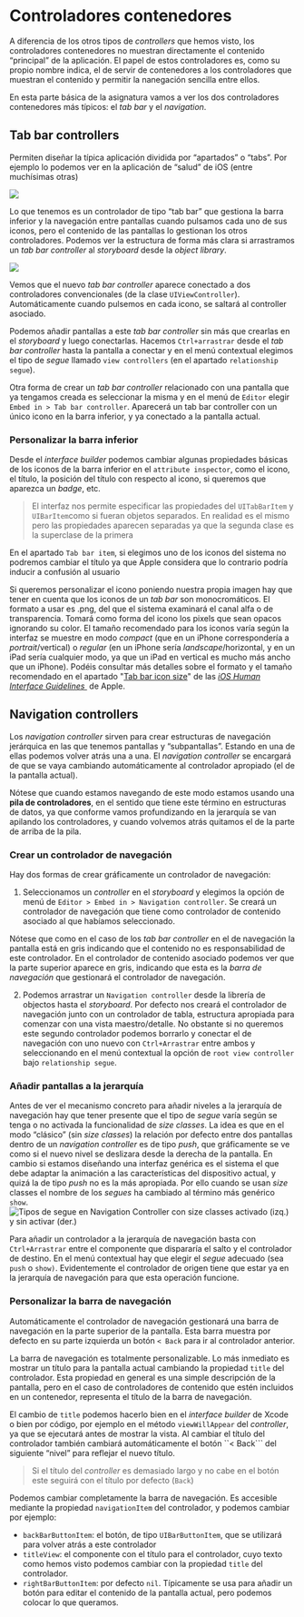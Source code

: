 # Controladores contenedores

A diferencia de los otros tipos de *controllers* que hemos visto, los controladores contenedores no muestran directamente el contenido “principal” de la aplicación. El papel de estos controladores es, como su propio nombre indica,  el de servir de contenedores a los controladores que muestran el contenido y permitir la nanegación sencilla entre ellos.

En esta parte básica de la asignatura vamos a ver los dos controladores contenedores más típicos: el *tab bar* y el *navigation*.

## Tab bar controllers 

Permiten diseñar la típica aplicación dividida por “apartados” o “tabs”. Por ejemplo lo podemos ver en la aplicación de “salud” de iOS (entre muchísimas otras)

![](images/DraggedImage.png)

Lo que tenemos es un controlador de tipo “tab bar” que gestiona la barra inferior y la navegación entre pantallas cuando pulsamos cada uno de sus iconos, pero el contenido de las pantallas lo gestionan los otros controladores. Podemos ver la estructura de forma más clara si arrastramos un *tab bar controller* al *storyboard* desde la *object library*.

![](images/DraggedImage-1.png)

Vemos que el nuevo *tab bar controller* aparece conectado a dos controladores convencionales (de la clase `UIViewController`). Automáticamente cuando pulsemos en cada icono, se saltará al controller asociado.

Podemos añadir pantallas a este *tab bar controller* sin más que crearlas en el *storyboard* y luego conectarlas. Hacemos `Ctrl+arrastrar` desde el *tab bar controller* hasta la pantalla a conectar y en el menú contextual elegimos el tipo de *segue* llamado `view controllers` (en el apartado `relationship segue`).

Otra forma de crear un *tab bar controller* relacionado con una pantalla que ya tengamos creada es seleccionar la misma y en el menú de `Editor` elegir `Embed in > Tab bar controller`. Aparecerá un tab bar controller con un único icono en la barra inferior, y ya conectado a la pantalla actual. 

### Personalizar la barra inferior

Desde el *interface builder* podemos cambiar algunas propiedades básicas de los iconos de la barra inferior en el `attribute inspector`, como el icono, el título, la posición del título con respecto al icono, si queremos que aparezca un *badge*, etc.

> El interfaz nos permite especificar las propiedades del `UITabBarItem` y `UIBarItem`como si fueran objetos separados. En realidad es el mismo pero las propiedades aparecen separadas ya que la segunda clase es la superclase de la primera

En el apartado `Tab bar item`, si elegimos uno de los iconos del sistema no podremos cambiar el título ya que Apple considera que lo contrario podría inducir a confusión al usuario

Si queremos personalizar el icono poniendo nuestra propia imagen hay que tener en cuenta que los iconos de un *tab bar* son monocromáticos. El formato a usar es .png, del que el sistema examinará el canal alfa o de transparencia. Tomará como forma del icono los pixels que sean opacos ignorando su color. El tamaño recomendado para los iconos varía según la interfaz se muestre en modo *compact* (que en un iPhone correspondería a *portrait*/vertical) o *regular* (en un iPhone sería *landscape*/horizontal, y en un iPad sería cualquier modo, ya que un iPad en vertical es mucho más ancho que un iPhone). Podéis consultar más detalles sobre el formato y el tamaño recomendado en el apartado "[Tab bar icon size](https://developer.apple.com/design/human-interface-guidelines/ios/icons-and-images/custom-icons#tab-bar-icon-size)"  de las *[iOS Human Interface Guidelines ](https://developer.apple.com/design/human-interface-guidelines/ios/overview/themes/)* de Apple.

## Navigation controllers 

Los *navigation controller* sirven para crear estructuras de navegación jerárquica en las que tenemos pantallas y “subpantallas”. Estando en una de ellas podemos volver atrás una a una. El *navigation controller* se encargará de que se vaya cambiando automáticamente al controlador apropiado (el de la pantalla actual).

Nótese que cuando estamos navegando de este modo estamos usando una **pila de controladores**, en el sentido que tiene este término en estructuras de datos, ya que conforme vamos profundizando en la jerarquía se van apilando los controladores, y cuando volvemos atrás quitamos el de la parte de arriba de la pila.

### Crear un controlador de navegación

Hay dos formas de crear gráficamente un controlador de navegación:

1) Seleccionamos un *controller* en el *storyboard* y elegimos la opción de menú de `Editor > Embed in > Navigation controller`. Se creará un controlador de navegación que tiene como controlador de contenido asociado al que habíamos seleccionado.

Nótese que como en el caso de los *tab bar controller* en el de navegación la pantalla está en gris indicando que el contenido no es responsabilidad de este controlador. En el controlador de contenido asociado podemos ver que la parte superior aparece en gris, indicando que esta es la *barra de navegación* que gestionará el controlador de navegación.

2) Podemos arrastrar un `Navigation controller` desde la librería de objectos hasta el *storyboard*. Por defecto nos creará el controlador de navegación junto con un controlador de tabla, estructura apropiada para comenzar con una vista maestro/detalle. No obstante si no queremos este segundo controlador podemos borrarlo y conectar el de navegación con uno nuevo con `Ctrl+Arrastrar` entre ambos y seleccionando en el menú contextual la opción de `root view controller` bajo `relationship segue`. 


### Añadir pantallas a la jerarquía


Antes de ver el mecanismo concreto para añadir niveles a la jerarquía de navegación hay que tener presente que el tipo de *segue* varía según se tenga o no activada la funcionalidad de *size classes*. La idea es que en el modo “clásico” (sin *size classes*) la relación por defecto entre dos pantallas dentro de un *navigation controller* es de tipo *push*, que gráficamente se ve como si el nuevo nivel se deslizara desde la derecha de la pantalla. En cambio si estamos diseñando una interfaz genérica es el sistema el que debe adaptar la animación a las características del dispositivo actual, y quizá la de tipo *push* no es la más apropiada. Por ello cuando se usan *size* classes el nombre de los *segues* ha cambiado al término más genérico `show`.
![](images/tipos_segue.png "Tipos de segue en Navigation Controller con size classes activado (izq.) y sin activar (der.)")

Para añadir un controlador a la jerarquía de navegación basta con `Ctrl+Arrastrar` entre el componente que dispararía el salto y el controlador de destino. En el menú contextual hay que elegir el *segue* adecuado (sea `push` o `show)`. Evidentemente el controlador de origen tiene que estar ya en la jerarquía de navegación para que esta operación funcione.

### Personalizar la barra de navegación

Automáticamente el controlador de navegación gestionará una barra de navegación en la parte superior de la pantalla. Esta barra muestra por defecto en su parte izquierda un botón `< Back` para ir al controlador anterior. 

La barra de navegación es totalmente personalizable. Lo más inmediato es mostrar un título para la pantalla actual cambiando la propiedad `title` del controlador. Esta propiedad en general es una simple descripción de la pantalla, pero en el caso de controladores de contenido que estén incluidos en un contenedor, representa el título de la barra de navegación.

El cambio de `title` podemos hacerlo bien en el *interface builder* de Xcode o bien por código, por ejemplo en el método `viewWillAppear` del *controller*, ya que se ejecutará antes de mostrar la vista. Al cambiar el título del controlador también cambiará automáticamente el botón ``< Back``` del siguiente “nivel” para reflejar el nuevo título.

> Si el título del *controller* es demasiado largo y no cabe en el botón este seguirá con el título por defecto (`Back`)

Podemos cambiar completamente la barra de navegación. Es accesible mediante la propiedad `navigationItem` del controlador, y podemos cambiar por ejemplo:

- `backBarButtonItem`: el botón, de tipo `UIBarButtonItem`, que se utilizará para volver atrás a este controlador
- `titleView`: el componente con el título para el controlador, cuyo texto como hemos visto podemos cambiar con la propiedad `title` del controlador.
- `rightBarButtonItem`: por defecto `nil`. Típicamente se usa para añadir un botón para editar el contenido de la pantalla actual, pero podemos colocar lo que queramos.